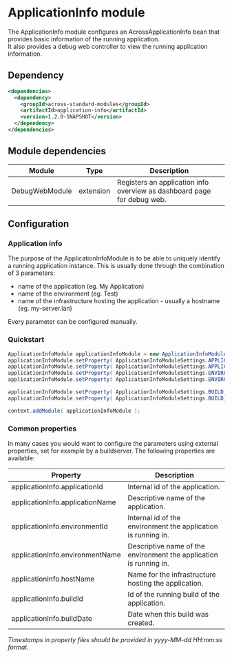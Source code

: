 # ApplicationInfo module

The ApplicationInfo module configures an AcrossApplicationInfo bean that provides basic information of the running application.  
It also provides a debug web controller to view the running application information.

## Dependency

```xml
<dependencies>
  <dependency>
    <groupId>across-standard-modules</groupId>
    <artifactId>application-info</artifactId>
    <version>1.2.0-SNAPSHOT</version>
  </dependency>
</dependencies>
```

## Module dependencies

| Module         | Type      | Description                                                              |
| ---            | ---       | ---                                                                      |
| DebugWebModule | extension | Registers an application info overview as dashboard page for debug web. |

## Configuration #
### Application info ###
The purpose of the ApplicationInfoModule is to be able to uniquely identify a running application instance.  This is usually done through the 
combination of 3 parameters:

 * name of the application (eg. My Application)
 * name of the environment  (eg. Test)
 * name of the infrastructure hosting the application - usually a hostname (eg. my-server.lan)
 
Every parameter can be configured manually.

### Quickstart ###
```java
ApplicationInfoModule applicationInfoModule = new ApplicationInfoModule();
applicationInfoModule.setProperty( ApplicationInfoModuleSettings.APPLICATION_ID, "demo-webapp");
applicationInfoModule.setProperty( ApplicationInfoModuleSettings.APPLICATION_NAME, "Across Demo Webapplication");
applicationInfoModule.setProperty( ApplicationInfoModuleSettings.ENVIRONMENT_ID, "demo");
applicationInfoModule.setProperty( ApplicationInfoModuleSettings.ENVIRONMENT_NAME, "Demo environment");

applicationInfoModule.setProperty( ApplicationInfoModuleSettings.BUILD_ID, "demo-webapp");
applicationInfoModule.setProperty( ApplicationInfoModuleSettings.BUILD_DATE, new Date());

context.addModule( applicationInfoModule );
```

### Common properties ###
In many cases you would want to configure the parameters using external properties, set for example by a buildserver.
The following properties are available:

| Property                        | Description                                                        |
| ---                             | ---                                                                |
| applicationInfo.applicationId   | Internal id of the application.                                    |
| applicationInfo.applicationName | Descriptive name of the application.                               |
| applicationInfo.environmentId   | Internal id of the environment the application is running in.      |
| applicationInfo.environmentName | Descriptive name of the environment the application is running in. |
| applicationInfo.hostName        | Name for the infrastructure hosting the application.               |
| applicationInfo.buildId         | Id of the running build of the application.                        |
| applicationInfo.buildDate       | Date when this build was created.                                  |

_Timestamps in property files should be provided in yyyy-MM-dd HH:mm:ss format._